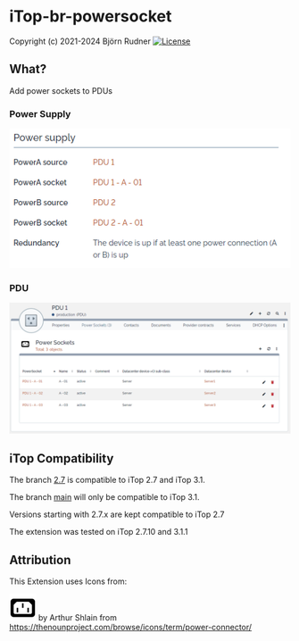 # iTop-br-powersocket

Copyright (c) 2021-2024 Björn Rudner
[![License](https://img.shields.io/github/license/rudnerbjoern/iTop-br-powersocket)](https://github.com/rudnerbjoern/iTop-br-powersocket/blob/main/LICENSE)

## What?

Add power sockets to PDUs

### Power Supply

![Power Supply](Screenshots/PowerSupply.png)

### PDU

![PDU](Screenshots/PDU.png)

## iTop Compatibility

The branch [2.7](https://github.com/rudnerbjoern/iTop-br-powersocket/tree/itop/2.7) is compatible to iTop 2.7 and iTop 3.1.

The branch [main](https://github.com/rudnerbjoern/iTop-br-powersocket/tree/main) will only be compatible to iTop 3.1.

Versions starting with 2.7.x are kept compatible to iTop 2.7

The extension was tested on iTop 2.7.10 and 3.1.1

## Attribution

This Extension uses Icons from:

![power connector](br-powersocket/images/powersocket.png) by Arthur Shlain from <https://thenounproject.com/browse/icons/term/power-connector/>
